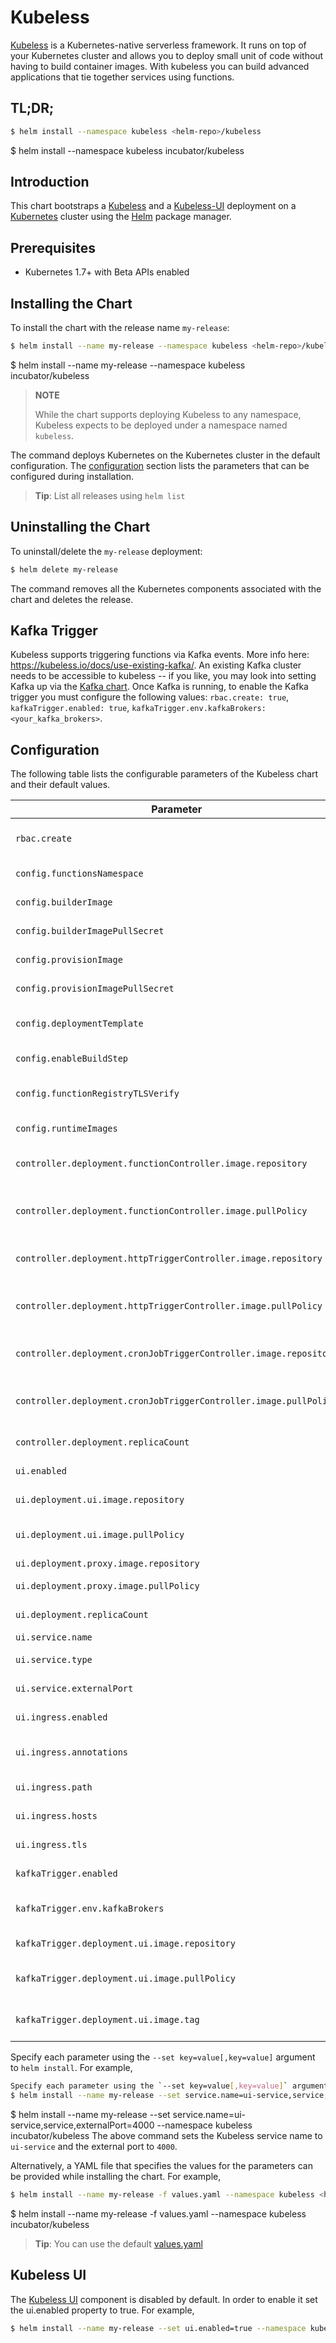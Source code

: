 # Kubeless

[Kubeless](http://kubeless.io/) is a Kubernetes-native serverless framework. It runs on top of your Kubernetes cluster and allows you to deploy small unit of code without having to build container images. With kubeless you can build advanced applications that tie together services using functions.

## TL;DR;

```bash
$ helm install --namespace kubeless <helm-repo>/kubeless
```

$ helm install --namespace kubeless incubator/kubeless
## Introduction

This chart bootstraps a [Kubeless](https://github.com/kubeless/kubeless) and a [Kubeless-UI](https://github.com/kubeless/kubeless-ui) deployment on a [Kubernetes](http://kubernetes.io) cluster using the [Helm](https://helm.sh) package manager.

## Prerequisites

- Kubernetes 1.7+ with Beta APIs enabled

## Installing the Chart

To install the chart with the release name `my-release`:

```bash
$ helm install --name my-release --namespace kubeless <helm-repo>/kubeless
```

$ helm install --name my-release --namespace kubeless incubator/kubeless
> **NOTE**
>
> While the chart supports deploying Kubeless to any namespace, Kubeless expects to be deployed under a namespace named `kubeless`.

The command deploys Kubernetes on the Kubernetes cluster in the default configuration. The [configuration](#configuration) section lists the parameters that can be configured during installation.

> **Tip**: List all releases using `helm list`

## Uninstalling the Chart

To uninstall/delete the `my-release` deployment:

```bash
$ helm delete my-release
```

The command removes all the Kubernetes components associated with the chart and deletes the release.

## Kafka Trigger

Kubeless supports triggering functions via Kafka events. More info here: https://kubeless.io/docs/use-existing-kafka/.
An existing Kafka cluster needs to be accessible to kubeless -- if you like, you may look into setting Kafka up via the [Kafka chart](https://github.com/kubernetes/charts/tree/master/incubator/kafka). Once Kafka is running,
to enable the Kafka trigger you must configure the following values: `rbac.create: true`, `kafkaTrigger.enabled: true`, `kafkaTrigger.env.kafkaBrokers: <your_kafka_brokers>`.

## Configuration

The following table lists the configurable parameters of the Kubeless chart and their default values.

| Parameter                                                         | Description                                | Default                                   |
| ----------------------------------------------------------------- | ------------------------------------------ | ----------------------------------------- |
| `rbac.create`                                                     | Create RBAC backed ServiceAccount          | `false`                                   |
| `config.functionsNamespace`                                       | Functions namespace                        | ""                                        |
| `config.builderImage`                                             | Function builder image                     | `kubeless/function-image-builder`         |
| `config.builderImagePullSecret`                                   | Secret to pull builder image               | ""                                        |
| `config.provisionImage`                                           | Provision image                            | `kubeless/unzip`                          |
| `config.provisionImagePullSecret`                                 | Secret to pull provision image             | ""                                        |
| `config.deploymentTemplate`                                       | Deployment template for functions          | `{}`                                      |
| `config.enableBuildStep`                                          | Enable builder functionality               | `false`                                   |
| `config.functionRegistryTLSVerify`                                | Enable TLS verification for image registry | `{}`                                      |
| `config.runtimeImages`                                            | Runtimes available                         | python, nodejs, ruby, php and go          |
| `controller.deployment.functionController.image.repository`       | Function Controller image                  | `kubeless/function-controller`            |
| `controller.deployment.functionController.image.pullPolicy`       | Function Controller image pull policy      | `IfNotPresent`                            |
| `controller.deployment.httpTriggerController.image.repository`    | HTTP Controller image                      | `bitnami/bitnami/http-trigger-controller` |
| `controller.deployment.httpTriggerController.image.pullPolicy`    | HTTP Controller image pull policy          | `IfNotPresent`                            |
| `controller.deployment.cronJobTriggerController.image.repository` | CronJob Controller image                   | `bitnami/cronjob-trigger-controller`      |
| `controller.deployment.cronJobTriggerController.image.pullPolicy` | CronJob Controller image pull policy       | `IfNotPresent`                            |
| `controller.deployment.replicaCount`                              | Number of replicas                         | `1`                                       |
| `ui.enabled`                                                      | Kubeless UI component                      | `false`                                   |
| `ui.deployment.ui.image.repository`                               | Kubeless UI image                          | `bitnami/kubeless-ui`                     |
| `ui.deployment.ui.image.pullPolicy`                               | Kubeless UI image pull policy              | `IfNotPresent`                            |
| `ui.deployment.proxy.image.repository`                            | Proxy image                                | `kelseyhightower/kubectl`                 |
| `ui.deployment.proxy.image.pullPolicy`                            | Proxy image pull policy                    | `IfNotPresent`                            |
| `ui.deployment.replicaCount`                                      | Number of replicas                         | `1`                                       |
| `ui.service.name`                                                 | Service name                               | `ui-port`                                 |
| `ui.service.type`                                                 | Kubernetes service name                    | `NodePort`                                |
| `ui.service.externalPort`                                         | Service external port                      | `3000`                                    |
| `ui.ingress.enabled`                                              | Kubeless UI ingress switch                 | `false`                                   |
| `ui.ingress.annotations`                                          | Kubeless UI ingress annotations            | `{}`                                      |
| `ui.ingress.path`                                                 | Kubeless UI ingress path                   | `{}`                                      |
| `ui.ingress.hosts`                                                | Kubeless UI ingress hosts                  | `[chart-example.local]`                   |
| `ui.ingress.tls`                                                  | Kubeless UI ingress TLS                    | `[]`                                      |
| `kafkaTrigger.enabled`                                            | Kubeless Kafka Trigger                     | `false`                                   |
| `kafkaTrigger.env.kafkaBrokers`                                   | Kafka Brokers Environment Variable         | `localhost:9092`                          |
| `kafkaTrigger.deployment.ui.image.repository`                     | Kubeless Kafka Trigger image               | `bitnami/kubeless-ui`                     |
| `kafkaTrigger.deployment.ui.image.pullPolicy`                     | Kubeless Kafka Trigger image pull policy   | `IfNotPresent`                            |
| `kafkaTrigger.deployment.ui.image.tag`                            | Kubeless Kafka Trigger image tag           | `v1.0.0-alpha.3`                          |

Specify each parameter using the `--set key=value[,key=value]` argument to `helm install`. For example,

```bash
Specify each parameter using the `--set key=value[,key=value]` argument to `helm install`. For example,
$ helm install --name my-release --set service.name=ui-service,service,externalPort=4000 --namespace kubeless <helm-repo>/kubeless
```

$ helm install --name my-release --set service.name=ui-service,service,externalPort=4000 --namespace kubeless incubator/kubeless
The above command sets the Kubeless service name to `ui-service` and the external port to `4000`.

Alternatively, a YAML file that specifies the values for the parameters can be provided while installing the chart. For example,

```bash
$ helm install --name my-release -f values.yaml --namespace kubeless <helm-repo>/kubeless
```

$ helm install --name my-release -f values.yaml --namespace kubeless incubator/kubeless
> **Tip**: You can use the default [values.yaml](values.yaml)

## Kubeless UI

The [Kubeless UI](https://github.com/kubeless/kubeless-ui) component is disabled by default. In order to enable it set the ui.enabled property to true. For example,

```bash
$ helm install --name my-release --set ui.enabled=true --namespace kubeless <helm-repo>/kubeless
```
